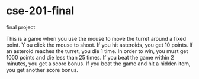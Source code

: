 # cse-201-final
final project

This is a game when you use the mouse to move the turret around a fixed point. Y
ou click the mouse to shoot. 
If you hit asteroids, you get 10 points.
If an asteroid reaches the turret, you die 1 time. 
In order to win, you must get 1000 points and die less than 25 times.
If you beat the game within 2 minutes, you get a score bonus.
If you beat the game and hit a hidden item, you get another score bonus. 
